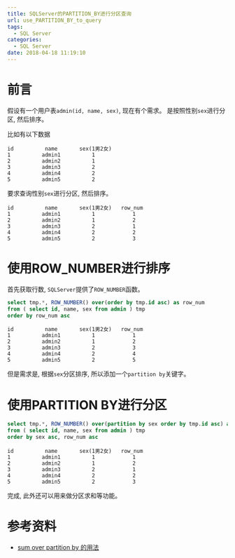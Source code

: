 ```yaml
---
title: SQLServer的PARTITION_BY进行分区查询
url: use_PARTITION_BY_to_query
tags:
  - SQL Server
categories:
  - SQL Server
date: 2018-04-18 11:19:10
---
```

# 前言
假设有一个用户表`admin(id, name, sex)`, 现在有个需求。
是按照性别`sex`进行分区, 然后排序。

<!-- more -->

比如有以下数据
```
id          name       sex(1男2女)
1          admin1          1
2          admin2          1
3          admin3          2
4          admin4          2
5          admin5          2
```

要求查询性别`sex`进行分区, 然后排序。
```
id          name       sex(1男2女)   row_num
1          admin1          1            1
2          admin2          1            2
3          admin3          2            1
4          admin4          2            2
5          admin5          2            3
```

# 使用ROW_NUMBER进行排序
首先获取行数, `SQLServer`提供了`ROW_NUMBER`函数。
```sql
select tmp.*, ROW_NUMBER() over(order by tmp.id asc) as row_num
from ( select id, name, sex from admin ) tmp
order by row_num asc
```
```
id          name       sex(1男2女)   row_num
1          admin1          1            1
2          admin2          1            2
3          admin3          2            3
4          admin4          2            4
5          admin5          2            5
```
但是需求是, 根据`sex`分区排序, 所以添加一个`partition by`关键字。

# 使用PARTITION  BY进行分区
```sql
select tmp.*, ROW_NUMBER() over(partition by sex order by tmp.id asc) as row_num
from ( select id, name, sex from admin ) tmp
order by sex asc, row_num asc
```
```
id          name       sex(1男2女)   row_num
1          admin1          1            1
2          admin2          1            2
3          admin3          2            1
4          admin4          2            2
5          admin5          2            3
```
完成, 此外还可以用来做分区求和等功能。

# 参考资料
- [sum over partition by 的用法](https://blog.csdn.net/wawmg/article/details/40840093)